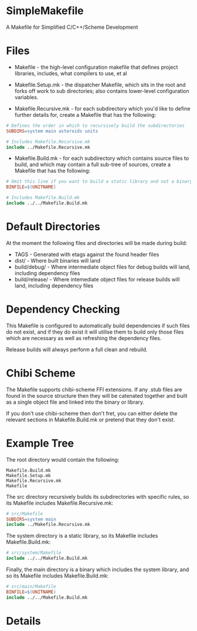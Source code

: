 SimpleMakefile
==============

A Makefile for Simplified C/C++/Scheme Development

Files
=====

* Makefile - the high-level configuration makefile that defines project libraries, includes, what compilers to use, et al

* Makefile.Setup.mk - the dispatcher Makefile, which sits in the root and forks off work to sub directories; also contains lower-level configuration variables.

* Makefile.Recursive.mk - for each subdirectory which you'd like to define further details for, create a Makefile that has the following:

```Makefile
# Defines the order in which to recursively build the subdirectories
SUBDIRS=system main asteroids units

# Includes Makefile.Recursive.mk
include ../Makefile.Recursive.mk

```

* Makefile.Build.mk - for each subdirectory which contains source files to build, and which may contain a full sub-tree of sources, create a Makefile that has the following:

```Makefile
# Omit this line if you want to build a static library and not a binary
BINFILE=$(UNITNAME)

# Includes Makefile.Build.mk
include ../../Makefile.Build.mk
```

Default Directories
===================

At the moment the following files and directories will be made during build:

* TAGS - Generated with etags against the found header files
* dist/ - Where built binaries will land
* build/debug/ - Where intermediate object files for debug builds will land, including dependency files
* build/release/ - Where intemediate object files for release builds will land, including dependency files

Dependency Checking
===================

This Makefile is configured to automatically build dependencies if such files do not exist, and if they do exist it will utilise them to build only those files which are necessary as well as refreshing the dependency files. 

Release builds will always perform a full clean and rebuild.

Chibi Scheme
============

The Makefile supports chibi-scheme FFI extensions. If any .stub files are found in the source structure then they will be catenated together and built as a single object file and linked into the binary or library.

If you don't use chibi-scheme then don't fret, you can either delete the relevant sections in Makefile.Build.mk or pretend that they don't exist.

Example Tree
============

The root directory would contain the following:

```
Makefile.Build.mk
Makefile.Setup.mk
Makefile.Recursive.mk
Makefile
```

The src directory recursively builds its subdirectories with specific rules, so its Makefile includes Makefile.Recursive.mk:

```Makefile
# src/Makefile
SUBDIRS=system main
include ../Makefile.Recursive.mk
```

The system directory is a static library, so its Makefile includes Makefile.Build.mk:

```Makefile
# src/system/Makefile
include ../../Makefile.Build.mk
```

Finally, the main directory is a binary which includes the system library, and so its Makefile includes Makefile.Build.mk:

```Makefile
# src/main/Makefile
BINFILE=$(UNITNAME)
include ../../Makefile.Build.mk
```

Details
=======
